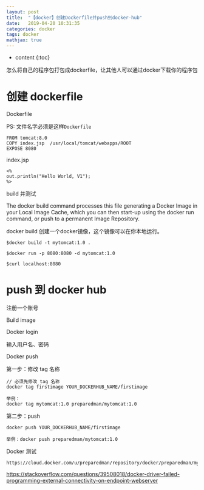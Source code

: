 ```yaml
---
layout: post
title:  "【docker】创建Dockerfile并push到docker-hub"
date:   2019-04-20 10:31:35
categories: docker
tags: docker
mathjax: true
---
```


* content
{:toc}

怎么将自己的程序包打包成dockerfile，让其他人可以通过docker下载你的程序包





# 创建 dockerfile

Dockerfile

PS: 	文件名字必须是这样`Dockerfile`	 

    FROM tomcat:8.0
    COPY index.jsp  /usr/local/tomcat/webapps/ROOT
    EXPOSE 8080
    
index.jsp

    <%
    out.println("Hello World, V1");
    %>
    
build 并测试

The docker build command processes this file generating a Docker Image in your Local Image Cache, which you can then start-up using the docker run command, or push to a permanent Image Repository.

docker build 创建一个docker镜像，这个镜像可以在你本地运行。

    $docker build -t mytomcat:1.0 .
    
    $docker run -p 8080:8080 -d mytomcat:1.0
    
    $curl localhost:8080
    
# push 到 docker hub

注册一个账号

Build image 



Docker login

输入用户名、密码

Docker push
    
第一步：修改 tag 名称

    // 必须先修改 tag 名称
    docker tag firstimage YOUR_DOCKERHUB_NAME/firstimage
    
    举例：
    docker tag mytomcat:1.0 preparedman/mytomcat:1.0
    
第二步：push

    docker push YOUR_DOCKERHUB_NAME/firstimage

    举例：docker push preparedman/mytomcat:1.0

Docker 测试

	https://cloud.docker.com/u/preparedman/repository/docker/preparedman/mytomcat

https://stackoverflow.com/questions/39508018/docker-driver-failed-programming-external-connectivity-on-endpoint-webserver